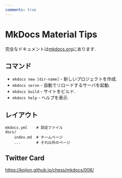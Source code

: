```yaml
---
comments: true
---
```


# MkDocs Material Tips

完全なドキュメントは[mkdocs.org](http://mkdocs.org)にあります.

## コマンド

* `mkdocs new [dir-name]` - 新しいプロジェクトを作成.
* `mkdocs serve` - 自動でリロードするサーバを起動.
* `mkdocs build` - サイトをビルド.
* `mkdocs help` - ヘルプを表示.

## レイアウト

    mkdocs.yml    # 設定ファイル
    docs/
        index.md  # ホームページ
        ...       # それ以外のページ

## Twitter Card

https://kojion.github.io/chess/mkdocs/006/
